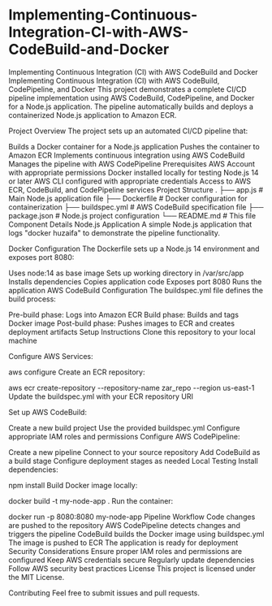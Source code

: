 # Implementing-Continuous-Integration-CI-with-AWS-CodeBuild-and-Docker
Implementing Continuous Integration (CI) with AWS CodeBuild and Docker
Implementing Continuous Integration (CI) with AWS CodeBuild, CodePipeline, and Docker
This project demonstrates a complete CI/CD pipeline implementation using AWS CodeBuild, CodePipeline, and Docker for a Node.js application. The pipeline automatically builds and deploys a containerized Node.js application to Amazon ECR.

Project Overview
The project sets up an automated CI/CD pipeline that:

Builds a Docker container for a Node.js application
Pushes the container to Amazon ECR
Implements continuous integration using AWS CodeBuild
Manages the pipeline with AWS CodePipeline
Prerequisites
AWS Account with appropriate permissions
Docker installed locally for testing
Node.js 14 or later
AWS CLI configured with appropriate credentials
Access to AWS ECR, CodeBuild, and CodePipeline services
Project Structure
.
├── app.js                 # Main Node.js application file
├── Dockerfile            # Docker configuration for containerization
├── buildspec.yml         # AWS CodeBuild specification file
├── package.json          # Node.js project configuration
└── README.md            # This file
Component Details
Node.js Application
A simple Node.js application that logs "docker huzaifa" to demonstrate the pipeline functionality.

Docker Configuration
The Dockerfile sets up a Node.js 14 environment and exposes port 8080:

Uses node:14 as base image
Sets up working directory in /var/src/app
Installs dependencies
Copies application code
Exposes port 8080
Runs the application
AWS CodeBuild Configuration
The buildspec.yml file defines the build process:

Pre-build phase: Logs into Amazon ECR
Build phase: Builds and tags Docker image
Post-build phase: Pushes images to ECR and creates deployment artifacts
Setup Instructions
Clone this repository to your local machine

Configure AWS Services:

aws configure
Create an ECR repository:

aws ecr create-repository --repository-name zar_repo --region us-east-1
Update the buildspec.yml with your ECR repository URI

Set up AWS CodeBuild:

Create a new build project
Use the provided buildspec.yml
Configure appropriate IAM roles and permissions
Configure AWS CodePipeline:

Create a new pipeline
Connect to your source repository
Add CodeBuild as a build stage
Configure deployment stages as needed
Local Testing
Install dependencies:

npm install
Build Docker image locally:

docker build -t my-node-app .
Run the container:

docker run -p 8080:8080 my-node-app
Pipeline Workflow
Code changes are pushed to the repository
AWS CodePipeline detects changes and triggers the pipeline
CodeBuild builds the Docker image using buildspec.yml
The image is pushed to ECR
The application is ready for deployment
Security Considerations
Ensure proper IAM roles and permissions are configured
Keep AWS credentials secure
Regularly update dependencies
Follow AWS security best practices
License
This project is licensed under the MIT License.

Contributing
Feel free to submit issues and pull requests.
